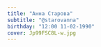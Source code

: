 ```yaml
---
title: "Анна Старова"
subtitle: "@starovanna"
birthday: "12:00 11-02-1990"
cover: Jp99FSC8L-w.jpg
---
```

